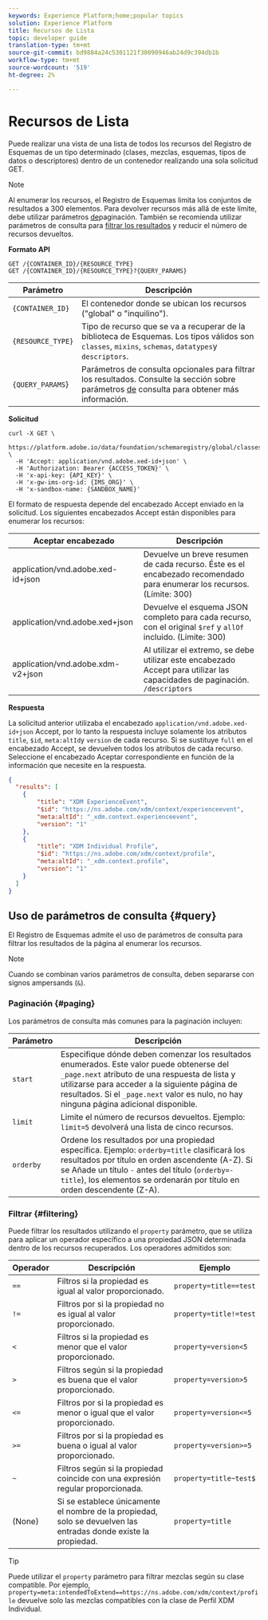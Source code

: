 ```yaml
---
keywords: Experience Platform;home;popular topics
solution: Experience Platform
title: Recursos de Lista
topic: developer guide
translation-type: tm+mt
source-git-commit: bd9884a24c5301121f30090946ab24d9c394db1b
workflow-type: tm+mt
source-wordcount: '519'
ht-degree: 2%

---
```



# Recursos de Lista

Puede realizar una vista de una lista de todos los recursos del Registro de Esquemas de un tipo determinado (clases, mezclas, esquemas, tipos de datos o descriptores) dentro de un contenedor realizando una sola solicitud GET.

>[!NOTE]
>
>Al enumerar los recursos, el Registro de Esquemas limita los conjuntos de resultados a 300 elementos. Para devolver recursos más allá de este límite, debe utilizar parámetros [de](#paging)paginación. También se recomienda utilizar parámetros de consulta para [filtrar los resultados](#filtering) y reducir el número de recursos devueltos.

**Formato API**

```http
GET /{CONTAINER_ID}/{RESOURCE_TYPE}
GET /{CONTAINER_ID}/{RESOURCE_TYPE}?{QUERY_PARAMS}
```

| Parámetro | Descripción |
| --- | --- |
| `{CONTAINER_ID}` | El contenedor donde se ubican los recursos (&quot;global&quot; o &quot;inquilino&quot;). |
| `{RESOURCE_TYPE}` | Tipo de recurso que se va a recuperar de la biblioteca de Esquemas. Los tipos válidos son `classes`, `mixins`, `schemas`, `datatypes`y `descriptors`. |
| `{QUERY_PARAMS`} | Parámetros de consulta opcionales para filtrar los resultados. Consulte la sección sobre parámetros [de](#query) consulta para obtener más información. |

**Solicitud**

```SHELL
curl -X GET \
  https://platform.adobe.io/data/foundation/schemaregistry/global/classes&limit=2 \
  -H 'Accept: application/vnd.adobe.xed-id+json' \
  -H 'Authorization: Bearer {ACCESS_TOKEN}' \
  -H 'x-api-key: {API_KEY}' \
  -H 'x-gw-ims-org-id: {IMS_ORG}' \
  -H 'x-sandbox-name: {SANDBOX_NAME}'
```

El formato de respuesta depende del encabezado Accept enviado en la solicitud. Los siguientes encabezados Accept están disponibles para enumerar los recursos:

| Aceptar encabezado | Descripción |
| ------- | ------------ |
| application/vnd.adobe.xed-id+json | Devuelve un breve resumen de cada recurso. Éste es el encabezado recomendado para enumerar los recursos. (Límite: 300) |
| application/vnd.adobe.xed+json | Devuelve el esquema JSON completo para cada recurso, con el original `$ref` y `allOf` incluido. (Límite: 300) |
| application/vnd.adobe.xdm-v2+json | Al utilizar el extremo, se debe utilizar este encabezado Accept para utilizar las capacidades de paginación. `/descriptors` |

**Respuesta**

La solicitud anterior utilizaba el encabezado `application/vnd.adobe.xed-id+json` Accept, por lo tanto la respuesta incluye solamente los atributos `title`, `$id`, `meta:altId`y `version` de cada recurso. Si se sustituye `full` en el encabezado Accept, se devuelven todos los atributos de cada recurso. Seleccione el encabezado Aceptar correspondiente en función de la información que necesite en la respuesta.

```JSON
{
  "results": [
    {
        "title": "XDM ExperienceEvent",
        "$id": "https://ns.adobe.com/xdm/context/experienceevent",
        "meta:altId": "_xdm.context.experienceevent",
        "version": "1"
    },
    {
        "title": "XDM Individual Profile",
        "$id": "https://ns.adobe.com/xdm/context/profile",
        "meta:altId": "_xdm.context.profile",
        "version": "1"
    }
  ]
}
```

## Uso de parámetros de consulta {#query}

El Registro de Esquemas admite el uso de parámetros de consulta para filtrar los resultados de la página al enumerar los recursos.

>[!NOTE]
>
>Cuando se combinan varios parámetros de consulta, deben separarse con signos ampersands (`&`).

### Paginación {#paging}

Los parámetros de consulta más comunes para la paginación incluyen:

| Parámetro | Descripción |
| --- | --- |
| `start` | Especifique dónde deben comenzar los resultados enumerados. Este valor puede obtenerse del `_page.next` atributo de una respuesta de lista y utilizarse para acceder a la siguiente página de resultados. Si el `_page.next` valor es nulo, no hay ninguna página adicional disponible. |
| `limit` | Limite el número de recursos devueltos. Ejemplo: `limit=5` devolverá una lista de cinco recursos. |
| `orderby` | Ordene los resultados por una propiedad específica. Ejemplo: `orderby=title` clasificará los resultados por título en orden ascendente (A-Z). Si se Añade un título `-` antes del título (`orderby=-title`), los elementos se ordenarán por título en orden descendente (Z-A). |

### Filtrar {#filtering}

Puede filtrar los resultados utilizando el `property` parámetro, que se utiliza para aplicar un operador específico a una propiedad JSON determinada dentro de los recursos recuperados. Los operadores admitidos son:

| Operador | Descripción | Ejemplo |
| --- | --- | --- |
| `==` | Filtros si la propiedad es igual al valor proporcionado. | `property=title==test` |
| `!=` | Filtros por si la propiedad no es igual al valor proporcionado. | `property=title!=test` |
| `<` | Filtros si la propiedad es menor que el valor proporcionado. | `property=version<5` |
| `>` | Filtros según si la propiedad es buena que el valor proporcionado. | `property=version>5` |
| `<=` | Filtros por si la propiedad es menor o igual que el valor proporcionado. | `property=version<=5` |
| `>=` | Filtros por si la propiedad es buena o igual al valor proporcionado. | `property=version>=5` |
| `~` | Filtros según si la propiedad coincide con una expresión regular proporcionada. | `property=title~test$` |
| (None) | Si se establece únicamente el nombre de la propiedad, solo se devuelven las entradas donde existe la propiedad. | `property=title` |

>[!TIP]
>
>Puede utilizar el `property` parámetro para filtrar mezclas según su clase compatible. Por ejemplo, `property=meta:intendedToExtend==https://ns.adobe.com/xdm/context/profile` devuelve solo las mezclas compatibles con la clase de Perfil XDM Individual.

